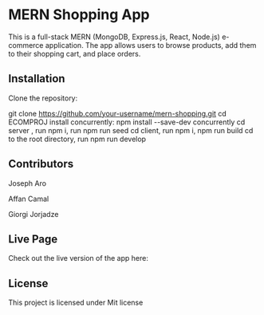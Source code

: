 # MERN Shopping App

This is a full-stack MERN (MongoDB, Express.js, React, Node.js) e-commerce application. The app allows users to browse products, add them to their shopping cart, and place orders.


## Installation

Clone the repository:

git clone https://github.com/your-username/mern-shopping.git
cd ECOMPROJ
install concurrently: npm install --save-dev concurrently
cd server , run npm i, run npm run seed
cd client, run npm i, npm run build
cd to the root directory, run npm run develop


## Contributors


 Joseph Aro

Affan Camal

Giorgi Jorjadze


## Live Page

Check out the live version of the app here:


## License

This project is licensed under Mit license 